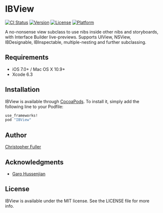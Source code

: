 # IBView

[![CI Status](http://img.shields.io/travis/JetpackPilots/IBView.svg?style=flat)](https://travis-ci.org/JetpackPilots/IBView)
[![Version](https://img.shields.io/cocoapods/v/IBView.svg?style=flat)](http://cocoapods.org/pods/IBView)
[![License](https://img.shields.io/cocoapods/l/IBView.svg?style=flat)](http://cocoapods.org/pods/IBView)
[![Platform](https://img.shields.io/cocoapods/p/IBView.svg?style=flat)](http://cocoapods.org/pods/IBView)

A no-nonsense view subclass to use nibs inside other nibs and storyboards,
with Interface Builder live-previews. Supports UIView, NSView, IBDesignable,
IBInspectable, multiple-nesting and further subclassing.

## Requirements

* iOS 7.0+ / Mac OS X 10.9+
* Xcode 6.3

## Installation

IBView is available through [CocoaPods](http://cocoapods.org). To install
it, simply add the following line to your Podfile:

```ruby
use_frameworks!
pod "IBView"
```

## Author

[Christopher Fuller](http://github.com/chrisfuller)

## Acknowledgments

* [Garo Hussenjian](http://github.com/garohussenjian)

## License

IBView is available under the MIT license. See the LICENSE file for more info.
